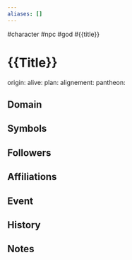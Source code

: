 ```yaml
---
aliases: []
---
```

#character #npc #god
#{{title}}
# {{Title}}
origin: 
alive: 
plan:
alignement:
pantheon:
## Domain
## Symbols
## Followers
## Affiliations
## Event
## History
## Notes
